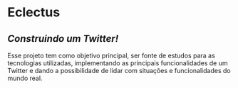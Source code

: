 # Eclectus
## *Construindo um Twitter!*

Esse projeto tem como objetivo principal, ser fonte de estudos para as tecnologias utilizadas, implementando as principais funcionalidades de um Twitter e dando a possibilidade de lidar com situações e funcionalidades do mundo real.
